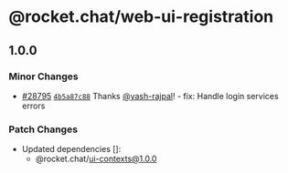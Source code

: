# @rocket.chat/web-ui-registration

## 1.0.0

### Minor Changes

- [#28795](https://github.com/RocketChat/Rocket.Chat/pull/28795) [`4b5a87c88`](https://github.com/RocketChat/Rocket.Chat/commit/4b5a87c88b132c6899ee5023059d17822766bec7) Thanks [@yash-rajpal](https://github.com/yash-rajpal)! - fix: Handle login services errors

### Patch Changes

- Updated dependencies []:
  - @rocket.chat/ui-contexts@1.0.0
